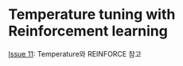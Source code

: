 # Temperature tuning with Reinforcement learning

[Issue 11](https://github.com/denev6/Bias-A-Thon/issues/11): Temperature와 REINFORCE 참고
